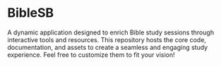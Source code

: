 # BibleSB
A dynamic application designed to enrich Bible study sessions through interactive tools and resources. This repository hosts the core code, documentation, and assets to create a seamless and engaging study experience.  Feel free to customize them to fit your vision!
